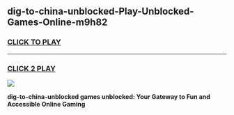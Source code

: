 
## dig-to-china-unblocked-Play-Unblocked-Games-Online-m9h82
<h3>
<a href="https://premium76.site?title=dig-to-china-unblocked&ref=25A">CLICK TO PLAY</a></h3>
<hr>

<h3>
<a href="https://premium76.site?title=dig-to-china-unblocked&ref=25A">CLICK 2 PLAY</a>
  
</h3>

<a href="https://premium76.site?title=dig-to-china-unblocked&ref=25A"><img src="https://clearcache.store/games.png"></a>


**dig-to-china-unblocked games unblocked: Your Gateway to Fun and Accessible Online Gaming**
